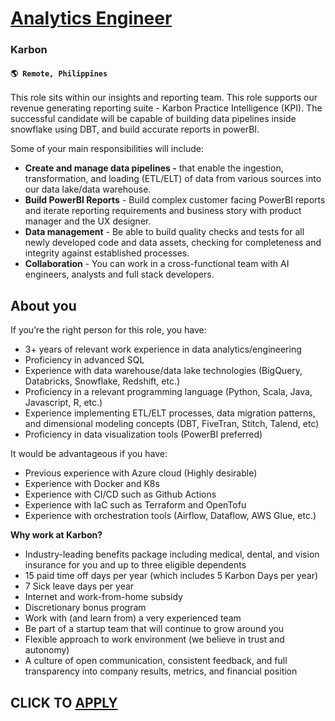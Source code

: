 # [Analytics Engineer](https://www.remotewlb.com/apply/analytics-engineer-135157)  
### Karbon  
#### `🌎 Remote, Philippines`  

This role sits within our insights and reporting team. This role supports our revenue generating reporting suite - Karbon Practice Intelligence (KPI). The successful candidate will be capable of building data pipelines inside snowflake using DBT, and build accurate reports in powerBI.

Some of your main responsibilities will include:

  * **Create and manage data pipelines -** that enable the ingestion, transformation, and loading (ETL/ELT) of data from various sources into our data lake/data warehouse. 
  * **Build PowerBI Reports** \- Build complex customer facing PowerBI reports and iterate reporting requirements and business story with product manager and the UX designer.
  * **Data management** \- Be able to build quality checks and tests for all newly developed code and data assets, checking for completeness and integrity against established processes.
  * **Collaboration** \- You can work in a cross-functional team with AI engineers, analysts and full stack developers.

## About you

If you’re the right person for this role, you have:

  * 3+ years of relevant work experience in data analytics/engineering
  * Proficiency in advanced SQL
  * Experience with data warehouse/data lake technologies (BigQuery, Databricks, Snowflake, Redshift, etc.)
  * Proficiency in a relevant programming language (Python, Scala, Java, Javascript, R, etc.)
  * Experience implementing ETL/ELT processes, data migration patterns, and dimensional modeling concepts (DBT, FiveTran, Stitch, Talend, etc) 
  * Proficiency in data visualization tools (PowerBI preferred) 

It would be advantageous if you have:

  * Previous experience with Azure cloud (Highly desirable)
  * Experience with Docker and K8s
  * Experience with CI/CD such as Github Actions
  * Experience with IaC such as Terraform and OpenTofu
  * Experience with orchestration tools (Airflow, Dataflow, AWS Glue, etc.)

**Why work at Karbon?**

  * Industry-leading benefits package including medical, dental, and vision insurance for you and up to three eligible dependents
  * 15 paid time off days per year (which includes 5 Karbon Days per year)
  * 7 Sick leave days per year
  * Internet and work-from-home subsidy
  * Discretionary bonus program
  * Work with (and learn from) a very experienced team
  * Be part of a startup team that will continue to grow around you
  * Flexible approach to work environment (we believe in trust and autonomy)
  * A culture of open communication, consistent feedback, and full transparency into company results, metrics, and financial position

  
## CLICK TO [APPLY](https://www.remotewlb.com/apply/analytics-engineer-135157)


